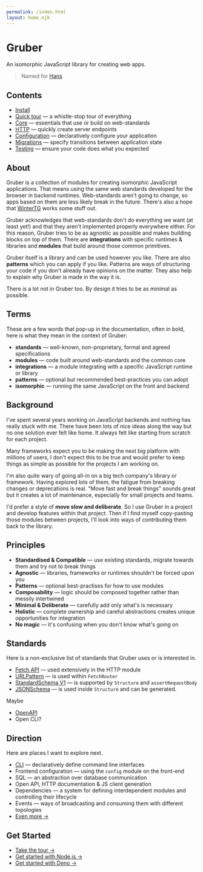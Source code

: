 ```yaml
---
permalink: /index.html
layout: home.njk
---
```


# Gruber

An isomorphic JavaScript library for creating web apps.

> Named for [Hans](https://purl.r0b.io/gruber)

## Contents

- [Install](#install)
- [Quick tour](/quick-tour/) — a whistle-stop tour of everything
- [Core](/core/) — essentials that use or build on web-standards
- [HTTP](/http/) — quickly create server endpoints
- [Configuration](/config/) — declaratively configure your application
- [Migrations](/core#migrations) — specify transitions between application state
- [Testing](/testing/) — ensure your code does what you expected

## About

Gruber is a collection of modules for creating isomorphic JavaScript applications.
That means using the same web standards developed for the browser in backend runtimes.
Web-standards aren't going to change, so apps based on them are less likely break in the future.
There's also a hope that [WinterTG](https://wintertc.org/work) works some stuff out.

Gruber acknowledges that web-standards don't do everything we want (at least yet!) and that they aren't implemented properly everywhere either.
For this reason, Gruber tries to be as agnostic as possible and makes building blocks on top of them.
There are **integrations** with specific runtimes & libraries and **modules** that build around those common primitives.

Gruber itself is a library and can be used however you like.
There are also **patterns** which you can apply if you like.
Patterns are ways of structuring your code if you don't already have opinions on the matter.
They also help to explain why Gruber is made in the way it is.

There is a lot not in Gruber too. By design it tries to be as minimal as possible.

## Terms

These are a few words that pop-up in the documentation, often in bold,
here is what they mean in the context of Gruber:

- **standards** — well-known, non-proprietary, formal and agreed specifications
- **modules** — code built around web-standards and the common core
- **integrations** — a module integrating with a specific JavaScript runtime or library
- **patterns** — optional but recommended best-practices you can adopt
- **isomorphic** — running the same JavaScript on the front and backend

## Background

I've spent several years working on JavaScript backends and nothing has really stuck with me.
There have been lots of nice ideas along the way but no one solution ever felt like home.
It always felt like starting from scratch for each project.

Many frameworks expect you to be making the next big platform with millions of users,
I don't expect this to be true and would prefer to keep things as simple as possible for the projects I am working on.

I'm also quite wary of going all-in on a big tech company's library or framework.
Having explored lots of them, the fatigue from breaking changes or deprecations is real.
"Move fast and break things" sounds great but it creates a lot of maintenance,
especially for small projects and teams.

I'd prefer a style of **move slow and deliberate**.
So I use Gruber in a project and develop features within that project.
Then if I find myself copy-pasting those modules between projects,
I'll look into ways of contributing them back to the library.

## Principles

- **Standardised & Compatible** — use existing standards, migrate towards them and try not to break things
- **Agnostic** — libraries, frameworks or runtimes shouldn't be forced upon you
- **Patterns** — optional best-practises for how to use modules
- **Composability** — logic should be composed together rather than messily intertwined
- **Minimal & Deliberate** — carefully add only what's is necessary
- **Holistic** — complete ownership and careful abstractions creates unique opportunities for integration
- **No magic** — it's confusing when you don't know what's going on

## Standards

Here is a non-exclusive list of standards that Gruber uses or is interested in.

- [Fetch API](https://developer.mozilla.org/en-US/docs/Web/API/Fetch_API) — used extensively in the HTTP module
- [URLPattern](https://developer.mozilla.org/en-US/docs/Web/API/URLPattern) — is used within `FetchRouter`
- [StandardSchema V1](https://standardschema.dev/) — is supported by `Structure` and `assertRequestBody`
- [JSONSchema](https://json-schema.org/) — is used inside `Structure` and can be generated.

Maybe

- [OpenAPI](https://swagger.io/specification/)
- Open CLI?

## Direction

Here are places I want to explore next.

- [CLI](https://github.com/robb-j/gruber/issues/54) — declaratively define command line interfaces
- Frontend configuration — using the `config` module on the front-end
- SQL — an abstraction over database communication
- Open API, HTTP documentation & JS client generation
- Dependencies — a system for defining interdependent modules and controlling their lifecycle
- Events — ways of broadcasting and consuming them with different topologies
- [Even more →](https://github.com/robb-j/gruber/issues)

## Get Started

- [Take the tour →](/tour/)
- [Get started with Node.js →](/node/)
- [Get started with Deno →](/deno/)
